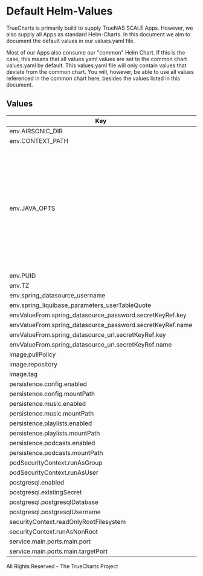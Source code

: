 # Default Helm-Values

TrueCharts is primarily build to supply TrueNAS SCALE Apps.
However, we also supply all Apps as standard Helm-Charts. In this document we aim to document the default values in our values.yaml file.

Most of our Apps also consume our "common" Helm Chart.
If this is the case, this means that all values.yaml values are set to the common chart values.yaml by default. This values.yaml file will only contain values that deviate from the common chart.
You will, however, be able to use all values referenced in the common chart here, besides the values listed in this document.

## Values

| Key | Type | Default | Description |
|-----|------|---------|-------------|
| env.AIRSONIC_DIR | string | `"/"` |  |
| env.CONTEXT_PATH | string | `"/"` |  |
| env.JAVA_OPTS | string | `nil` | For passing additional java options. For some reverse proxies, you may need to pass `JAVA_OPTS=-Dserver.use-forward-headers=true` for airsonic to generate the proper URL schemes. |
| env.PUID | int | `568` |  |
| env.TZ | string | `"UTC"` |  |
| env.spring_datasource_username | string | `"{{ .Values.postgresql.postgresqlUsername }}"` |  |
| env.spring_liquibase_parameters_userTableQuote | string | `"\""` |  |
| envValueFrom.spring_datasource_password.secretKeyRef.key | string | `"postgresql-password"` |  |
| envValueFrom.spring_datasource_password.secretKeyRef.name | string | `"dbcreds"` |  |
| envValueFrom.spring_datasource_url.secretKeyRef.key | string | `"jdbc"` |  |
| envValueFrom.spring_datasource_url.secretKeyRef.name | string | `"dbcreds"` |  |
| image.pullPolicy | string | `"IfNotPresent"` |  |
| image.repository | string | `"tccr.io/truecharts/airsonic-advanced"` |  |
| image.tag | string | `"v11.0.0@sha256:b6a1b30ecc3e16c39ca56392cd13d55af80235b57ec2d27c2e5f1a21fec34bd9"` |  |
| persistence.config.enabled | bool | `true` |  |
| persistence.config.mountPath | string | `"/airsonic"` |  |
| persistence.music.enabled | bool | `true` |  |
| persistence.music.mountPath | string | `"/music"` |  |
| persistence.playlists.enabled | bool | `true` |  |
| persistence.playlists.mountPath | string | `"/playlists"` |  |
| persistence.podcasts.enabled | bool | `true` |  |
| persistence.podcasts.mountPath | string | `"/podcasts"` |  |
| podSecurityContext.runAsGroup | int | `0` |  |
| podSecurityContext.runAsUser | int | `0` |  |
| postgresql.enabled | bool | `true` |  |
| postgresql.existingSecret | string | `"dbcreds"` |  |
| postgresql.postgresqlDatabase | string | `"airsonic-advanced"` |  |
| postgresql.postgresqlUsername | string | `"airsonic-advanced"` |  |
| securityContext.readOnlyRootFilesystem | bool | `false` |  |
| securityContext.runAsNonRoot | bool | `false` |  |
| service.main.ports.main.port | int | `10122` |  |
| service.main.ports.main.targetPort | int | `4040` |  |

All Rights Reserved - The TrueCharts Project
